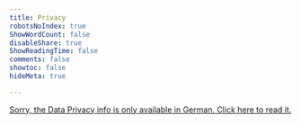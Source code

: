```yaml
---
title: Privacy
robotsNoIndex: true
ShowWordCount: false
disableShare: true
ShowReadingTime: false
comments: false
showtoc: false
hideMeta: true

---
```

[Sorry, the Data Privacy info is only available in German. Click here to read it.](/de/privacy/)
